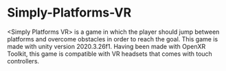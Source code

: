 # Simply-Platforms-VR
&lt;Simply Platforms VR> is a game in which the player should jump between platforms and overcome obstacles in order to reach the goal.
This game is made with unity version 2020.3.26f1. Having been made with OpenXR Toolkit, this game is compatible with VR headsets that comes with touch controllers.

